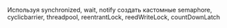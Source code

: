 Используя synchronized, wait, notify создать кастомные semaphore, cyclicbarrier, threadpool, reentrantLock, reedWriteLock, countDownLatch
